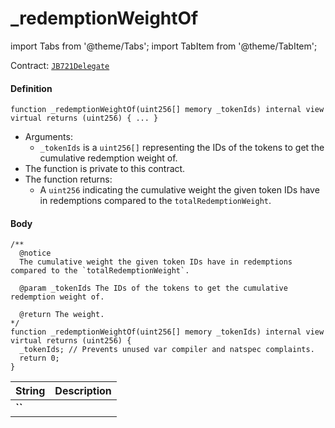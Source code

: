 # _redemptionWeightOf

import Tabs from '@theme/Tabs';
import TabItem from '@theme/TabItem';

Contract: [`JB721Delegate`](/dev/api/contracts/or-delegates/or-abstract/jb721delegate/)

<Tabs>
<TabItem value="Step by step" label="Step by step">

#### Definition

```
function _redemptionWeightOf(uint256[] memory _tokenIds) internal view virtual returns (uint256) { ... }
```

- Arguments:
  - `_tokenIds` is a `uint256[]` representing the IDs of the tokens to get the cumulative redemption weight of.
- The function is private to this contract.
- The function returns:
  - A `uint256` indicating the cumulative weight the given token IDs have in redemptions compared to the `totalRedemptionWeight`. 

#### Body

</TabItem>

<TabItem value="Code" label="Code">

```
/** 
  @notice
  The cumulative weight the given token IDs have in redemptions compared to the `totalRedemptionWeight`. 

  @param _tokenIds The IDs of the tokens to get the cumulative redemption weight of.

  @return The weight.
*/
function _redemptionWeightOf(uint256[] memory _tokenIds) internal view virtual returns (uint256) {
  _tokenIds; // Prevents unused var compiler and natspec complaints.
  return 0;
}
```

</TabItem>

<TabItem value="Errors" label="Errors">

|String|Description|
|-|-|
|**``**||

</TabItem>

<TabItem value="Bug bounty" label="Bug bounty">

</TabItem>
</Tabs>

